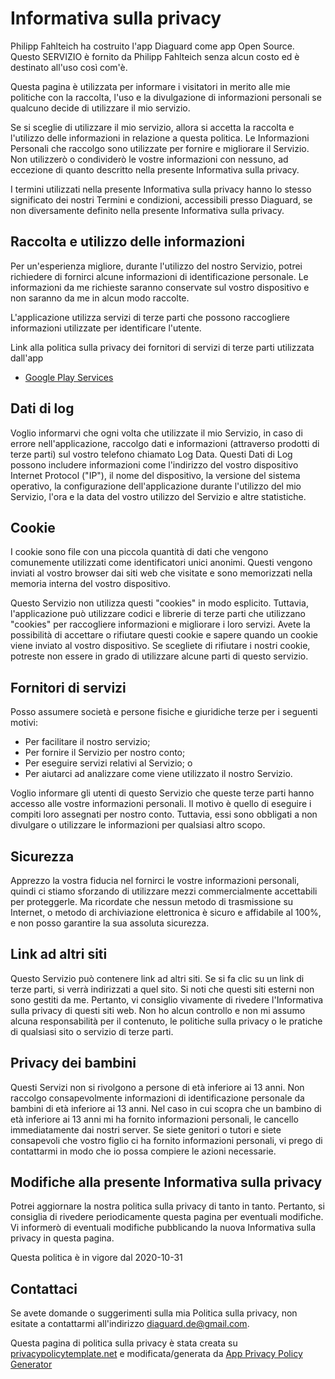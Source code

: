 # Informativa sulla privacy

Philipp Fahlteich ha costruito l'app Diaguard come app Open Source. Questo SERVIZIO è fornito da Philipp Fahlteich senza alcun costo ed è destinato all'uso così com'è.

Questa pagina è utilizzata per informare i visitatori in merito alle mie politiche con la raccolta, l'uso e la divulgazione di informazioni personali se qualcuno decide di utilizzare il mio servizio.

Se si sceglie di utilizzare il mio servizio, allora si accetta la raccolta e l'utilizzo delle informazioni in relazione a questa politica. Le Informazioni Personali che raccolgo sono utilizzate per fornire e migliorare il Servizio. Non utilizzerò o condividerò le vostre informazioni con nessuno, ad eccezione di quanto descritto nella presente Informativa sulla privacy.

I termini utilizzati nella presente Informativa sulla privacy hanno lo stesso significato dei nostri Termini e condizioni, accessibili presso Diaguard, se non diversamente definito nella presente Informativa sulla privacy.

## Raccolta e utilizzo delle informazioni

Per un'esperienza migliore, durante l'utilizzo del nostro Servizio, potrei richiedere di fornirci alcune informazioni di identificazione personale. Le informazioni da me richieste saranno conservate sul vostro dispositivo e non saranno da me in alcun modo raccolte.

L'applicazione utilizza servizi di terze parti che possono raccogliere informazioni utilizzate per identificare l'utente.

Link alla politica sulla privacy dei fornitori di servizi di terze parti utilizzata dall'app

* [Google Play Services](https://www.google.com/policies/privacy/)

## Dati di log

Voglio informarvi che ogni volta che utilizzate il mio Servizio, in caso di errore nell'applicazione, raccolgo dati e informazioni (attraverso prodotti di terze parti) sul vostro telefono chiamato Log Data. Questi Dati di Log possono includere informazioni come l'indirizzo del vostro dispositivo Internet Protocol ("IP"), il nome del dispositivo, la versione del sistema operativo, la configurazione dell'applicazione durante l'utilizzo del mio Servizio, l'ora e la data del vostro utilizzo del Servizio e altre statistiche.

## Cookie

I cookie sono file con una piccola quantità di dati che vengono comunemente utilizzati come identificatori unici anonimi. Questi vengono inviati al vostro browser dai siti web che visitate e sono memorizzati nella memoria interna del vostro dispositivo.

Questo Servizio non utilizza questi "cookies" in modo esplicito. Tuttavia, l'applicazione può utilizzare codici e librerie di terze parti che utilizzano "cookies" per raccogliere informazioni e migliorare i loro servizi. Avete la possibilità di accettare o rifiutare questi cookie e sapere quando un cookie viene inviato al vostro dispositivo. Se scegliete di rifiutare i nostri cookie, potreste non essere in grado di utilizzare alcune parti di questo servizio.

## Fornitori di servizi

Posso assumere società e persone fisiche e giuridiche terze per i seguenti motivi:

* Per facilitare il nostro servizio;
* Per fornire il Servizio per nostro conto;
* Per eseguire servizi relativi al Servizio; o
* Per aiutarci ad analizzare come viene utilizzato il nostro Servizio.

Voglio informare gli utenti di questo Servizio che queste terze parti hanno accesso alle vostre informazioni personali. Il motivo è quello di eseguire i compiti loro assegnati per nostro conto. Tuttavia, essi sono obbligati a non divulgare o utilizzare le informazioni per qualsiasi altro scopo.

## Sicurezza

Apprezzo la vostra fiducia nel fornirci le vostre informazioni personali, quindi ci stiamo sforzando di utilizzare mezzi commercialmente accettabili per proteggerle. Ma ricordate che nessun metodo di trasmissione su Internet, o metodo di archiviazione elettronica è sicuro e affidabile al 100%, e non posso garantire la sua assoluta sicurezza.

## Link ad altri siti

Questo Servizio può contenere link ad altri siti. Se si fa clic su un link di terze parti, si verrà indirizzati a quel sito. Si noti che questi siti esterni non sono gestiti da me. Pertanto, vi consiglio vivamente di rivedere l'Informativa sulla privacy di questi siti web. Non ho alcun controllo e non mi assumo alcuna responsabilità per il contenuto, le politiche sulla privacy o le pratiche di qualsiasi sito o servizio di terze parti.

## Privacy dei bambini

Questi Servizi non si rivolgono a persone di età inferiore ai 13 anni. Non raccolgo consapevolmente informazioni di identificazione personale da bambini di età inferiore ai 13 anni. Nel caso in cui scopra che un bambino di età inferiore ai 13 anni mi ha fornito informazioni personali, le cancello immediatamente dai nostri server. Se siete genitori o tutori e siete consapevoli che vostro figlio ci ha fornito informazioni personali, vi prego di contattarmi in modo che io possa compiere le azioni necessarie.

## Modifiche alla presente Informativa sulla privacy

Potrei aggiornare la nostra politica sulla privacy di tanto in tanto. Pertanto, si consiglia di rivedere periodicamente questa pagina per eventuali modifiche. Vi informerò di eventuali modifiche pubblicando la nuova Informativa sulla privacy in questa pagina.

Questa politica è in vigore dal 2020-10-31

## Contattaci

Se avete domande o suggerimenti sulla mia Politica sulla privacy, non esitate a contattarmi all'indirizzo diaguard.de@gmail.com.

Questa pagina di politica sulla privacy è stata creata su [privacypolicytemplate.net](https://privacypolicytemplate.net) e modificata/generata da [App Privacy Policy Generator](https://app-privacy-policy-generator.nisrulz.com/)